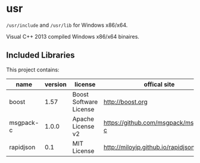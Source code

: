 # usr

`/usr/include` and `/usr/lib` for Windows x86/x64.

Visual C++ 2013 compiled Windows x86/x64 binaires.

## Included Libraries

This project contains:

name       | version  | license                  | offical site
-----------|----------|--------------------------|------------------
boost      | 1.57     | Boost Software License   | http://boost.org
msgpack-c  | 1.0.0    | Apache License v2        | https://github.com/msgpack/msgpack-c
rapidjson  | 0.1      | MIT License              | http://miloyip.github.io/rapidjson/
